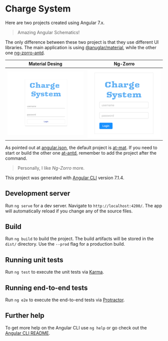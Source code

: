 # Charge System

Here are two projects created using Angular 7.x.

> Amazing Angular Schematics!


The only difference between these two project is that they use different UI libraries. The main application is using [@anuglar/material](https://material.angular.io), while the other one [ng-zorro-antd](https://github.com/NG-ZORRO/ng-zorro-antd).

|Material Desing|Ng-Zorro|
|:-:|:-:|
|![Material Design](docs/at-mat.png)|![Ant Design](docs/at-antd.png)|

As pointed out at [angular.json](angular.json), the default project is [at-mat](projects/at-mat). If you need to start or build the other one [at-antd](projects/at-antd), remember to add the project after the command.

> Personally, I like *Ng-Zorro* more.

This project was generated with [Angular CLI](https://github.com/angular/angular-cli) version 7.1.4.

## Development server

Run `ng serve` for a dev server. Navigate to `http://localhost:4200/`. The app will automatically reload if you change any of the source files.

## Build

Run `ng build` to build the project. The build artifacts will be stored in the `dist/` directory. Use the `--prod` flag for a production build.

## Running unit tests

Run `ng test` to execute the unit tests via [Karma](https://karma-runner.github.io).

## Running end-to-end tests

Run `ng e2e` to execute the end-to-end tests via [Protractor](http://www.protractortest.org/).

## Further help

To get more help on the Angular CLI use `ng help` or go check out the [Angular CLI README](https://github.com/angular/angular-cli/blob/master/README.md).
